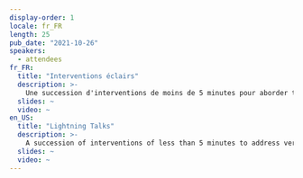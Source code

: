 ```yaml
---
display-order: 1
locale: fr_FR
length: 25
pub_date: "2021-10-26"
speakers:
  - attendees
fr_FR:
  title: "Interventions éclairs"
  description: >-
    Une succession d'interventions de moins de 5 minutes pour aborder très rapidement de nombreux sujets relatifs à la performance web.
  slides: ~
  video: ~
en_US:
  title: "Lightning Talks"
  description: >-
    A succession of interventions of less than 5 minutes to address very quickly many topics related to web performance.
  slides: ~
  video: ~
---
```

